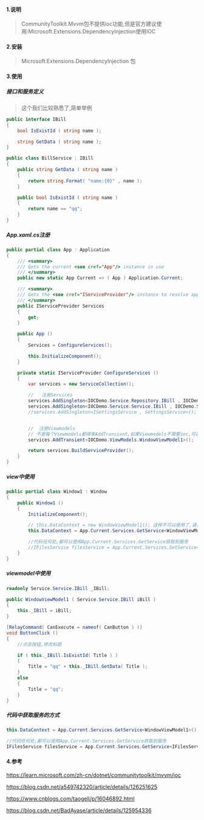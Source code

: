 #### 1.说明

> CommunityToolkit.Mvvm包不提供ioc功能,但是官方建议使用:Microsoft.Extensions.DependencyInjection使用IOC



#### 2.安装

> Microsoft.Extensions.DependencyInjection 包



#### 3.使用

##### 接口和服务定义

> 这个我们比较熟悉了,简单举例

```c#
public interface IBill
{
    bool IsExistId ( string name );

    string GetData ( string name );
}
```



```c#
public class BillService : IBill
{
    public string GetData ( string name )
    {
        return string.Format( "name:{0}" , name );
    }

    public bool IsExistId ( string name )
    {
        return name == "qq";
    }
}
```



##### App.xaml.cs注册

```c#
public partial class App : Application
{
    /// <summary>
    /// Gets the current <see cref="App"/> instance in use
    /// </summary>
    public new static App Current => ( App ) Application.Current;

    /// <summary>
    /// Gets the <see cref="IServiceProvider"/> instance to resolve application services.
    /// </summary>
    public IServiceProvider Services
    {
        get;
    }

    public App ()
    {
        Services = ConfigureServices();

        this.InitializeComponent();
    }

    private static IServiceProvider ConfigureServices ()
    {
        var services = new ServiceCollection();

        //   注册Services
        services.AddSingleton<IOCDemo.Service.Repository.IBill , IOCDemo.Service.Repository.BillService>();
        services.AddSingleton<IOCDemo.Service.Service.IBill , IOCDemo.Service.Service.BillService>();
        //services.AddSingleton<ISettingsService , SettingsService>();


        //  注册Viewmodels
        // 不是每个Viewmodels都得来AddTransient,如果Viewmodels不需要ioc,可以不用这里注册
        services.AddTransient<IOCDemo.ViewModels.WindowViewModel1>();

        return services.BuildServiceProvider();
    }
}
```



##### view中使用

```c#
public partial class Window1 : Window
{
    public Window1 ()
    {
        InitializeComponent();

        // this.DataContext = new WindowViewModel1(); 这样不可以使用了,请用App.Current.Services.GetService
        this.DataContext = App.Current.Services.GetService<WindowViewModel1>();  

        //代码任何处,都可以使用App.Current.Services.GetService获取到服务
        //IFilesService filesService = App.Current.Services.GetService<IFilesService>();
    }
}
```



##### viewmodel中使用

```c#
readonly Service.Service.IBill _IBill;

public WindowViewModel1 ( Service.Service.IBill iBill )
{
    this._IBill = iBill;
}

[RelayCommand( CanExecute = nameof( CanButton ) )]
void ButtonClick ()
{
    //点击按钮,修改标题

    if ( this._IBill.IsExistId( Title ) )
    {
        Title = "qq" + this._IBill.GetData( Title );
    }
    else
    {
        Title = "qq";
    }
}
```



##### 代码中获取服务的方式

```c#
this.DataContext = App.Current.Services.GetService<WindowViewModel1>();

//代码任何处,都可以使用App.Current.Services.GetService获取到服务
IFilesService filesService = App.Current.Services.GetService<IFilesService>();
```



#### 4.参考

https://learn.microsoft.com/zh-cn/dotnet/communitytoolkit/mvvm/ioc

https://blog.csdn.net/a549742320/article/details/126251625

https://www.cnblogs.com/taogeli/p/16046892.html

https://blog.csdn.net/BadAyase/article/details/125954336


